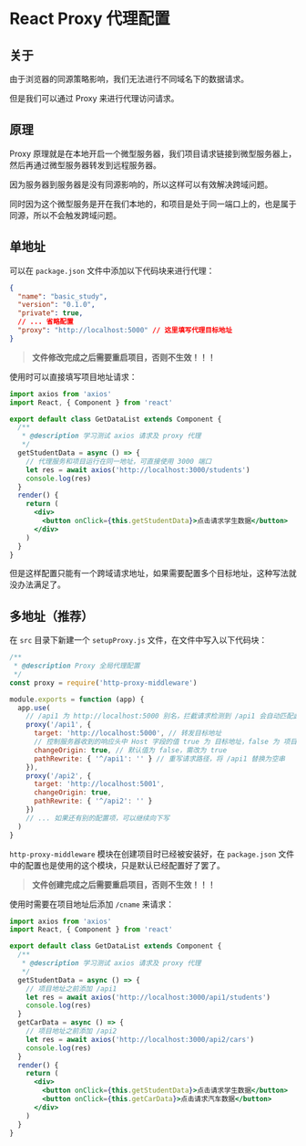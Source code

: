 # React Proxy 代理配置

## 关于

由于浏览器的同源策略影响，我们无法进行不同域名下的数据请求。

但是我们可以通过 Proxy 来进行代理访问请求。

## 原理

Proxy 原理就是在本地开启一个微型服务器，我们项目请求链接到微型服务器上，然后再通过微型服务器转发到远程服务器。

因为服务器到服务器是没有同源影响的，所以这样可以有效解决跨域问题。

同时因为这个微型服务是开在我们本地的，和项目是处于同一端口上的，也是属于同源，所以不会触发跨域问题。

## 单地址

可以在 `package.json` 文件中添加以下代码块来进行代理：

```json
{
  "name": "basic_study",
  "version": "0.1.0",
  "private": true,
  // ... 省略配置
  "proxy": "http://localhost:5000" // 这里填写代理目标地址
}
```

> **文件修改完成之后需要重启项目，否则不生效！！！**

使用时可以直接填写项目地址请求：

```jsx
import axios from 'axios'
import React, { Component } from 'react'

export default class GetDataList extends Component {
  /**
   * @description 学习测试 axios 请求及 proxy 代理
   */
  getStudentData = async () => {
    // 代理服务和项目运行在同一地址，可直接使用 3000 端口
    let res = await axios('http://localhost:3000/students')
    console.log(res)
  }
  render() {
    return (
      <div>
        <button onClick={this.getStudentData}>点击请求学生数据</button>
      </div>
    )
  }
}
```

但是这样配置只能有一个跨域请求地址，如果需要配置多个目标地址，这种写法就没办法满足了。

## 多地址（推荐）

在 `src` 目录下新建一个 `setupProxy.js` 文件，在文件中写入以下代码块：

```js
/**
 * @description Proxy 全局代理配置
 */
const proxy = require('http-proxy-middleware')

module.exports = function (app) {
  app.use(
    // /api1 为 http://localhost:5000 别名，拦截请求检测到 /api1 会自动匹配此规则
    proxy('/api1', {
      target: 'http://localhost:5000', // 转发目标地址
      // 控制服务器收到的响应头中 Host 字段的值 true 为 目标地址，false 为 项目地址
      changeOrigin: true, // 默认值为 false，需改为 true
      pathRewrite: { '^/api1': '' } // 重写请求路径，将 /api1 替换为空串
    }),
    proxy('/api2', {
      target: 'http://localhost:5001',
      changeOrigin: true,
      pathRewrite: { '^/api2': '' }
    })
    // ... 如果还有别的配置项，可以继续向下写
  )
}
```

`http-proxy-middleware` 模块在创建项目时已经被安装好，在 `package.json` 文件中的配置也是使用的这个模块，只是默认已经配置好了罢了。

> **文件创建完成之后需要重启项目，否则不生效！！！**

使用时需要在项目地址后添加 `/cname` 来请求：

```jsx
import axios from 'axios'
import React, { Component } from 'react'

export default class GetDataList extends Component {
  /**
   * @description 学习测试 axios 请求及 proxy 代理
   */
  getStudentData = async () => {
    // 项目地址之前添加 /api1
    let res = await axios('http://localhost:3000/api1/students')
    console.log(res)
  }
  getCarData = async () => {
    // 项目地址之前添加 /api2
    let res = await axios('http://localhost:3000/api2/cars')
    console.log(res)
  }
  render() {
    return (
      <div>
        <button onClick={this.getStudentData}>点击请求学生数据</button>
        <button onClick={this.getCarData}>点击请求汽车数据</button>
      </div>
    )
  }
}
```
